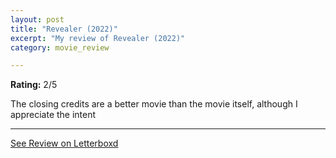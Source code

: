 ```yaml
---
layout: post
title: "Revealer (2022)"
excerpt: "My review of Revealer (2022)"
category: movie_review

---
```


**Rating:** 2/5

The closing credits are a better movie than the movie itself, although I appreciate the intent

<hr>

[See Review on Letterboxd](https://boxd.it/3BzrhZ)
